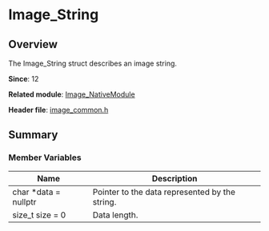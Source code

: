 # Image_String

## Overview

The Image_String struct describes an image string.

**Since**: 12

**Related module**: [Image_NativeModule](capi-image-nativemodule.md)

**Header file**: [image_common.h](capi-image-common-h.md)

## Summary

### Member Variables

| Name| Description|
| -- | -- |
| char *data = nullptr | Pointer to the data represented by the string.|
| size_t size = 0 | Data length.|
